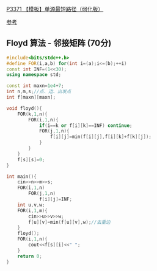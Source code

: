 [P3371 【模板】单源最短路径（弱化版）](https://www.luogu.com.cn/problem/P3371)

[参考](https://oi-wiki.org/graph/shortest-path/)

## Floyd 算法 - 邻接矩阵 (70分)
```cpp
#include<bits/stdc++.h>
#define FOR(i,a,b) for(int i=(a);i<=(b);++i)
const int INF=(1<<30);
using namespace std;

const int maxn=1e4+7;
int n,m,s;//点、边、出发点
int f[maxn][maxn];

void floyd(){
	FOR(k,1,n){
	  	FOR(i,1,n){
	  		if(i==k or f[i][k]==INF) continue;
	    	FOR(j,1,n){
	      		f[i][j]=min(f[i][j],f[i][k]+f[k][j]);
	    	}
	  	}
	}
	f[s][s]=0;
}

int main(){
	cin>>n>>m>>s;
	FOR(i,1,n)
		FOR(j,1,n)
			f[i][j]=INF;
	int u,v,w;
	FOR(i,1,m){
		cin>>u>>v>>w;
		f[u][v]=min(f[u][v],w);//去重边
	}
	floyd();
	FOR(i,1,n){
		cout<<f[s][i]<<" ";
	}
	return 0;
}
```